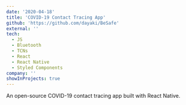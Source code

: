 ```yaml
---
date: '2020-04-18'
title: 'COVID-19 Contact Tracing App'
github: 'https://github.com/dayaki/BeSafe'
external: ''
tech:
  - JS
  - Bluetooth
  - TCNs
  - React
  - React Native
  - Styled Components
company: ''
showInProjects: true
---
```


An open-source COVID-19 contact tracing app built with React Native.
